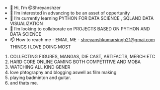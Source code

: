 - 👋 Hi, I’m @Shreyanshzer
- 👀 I’m interested in advancing to be an asset of oppertunity
- 🌱 I’m currently learning PYTHON FOR DATA SCIENCE , SQLAND DATA VISUALIZATION
- 💞️ I’m looking to collaborate on PROJECTS BASED ON PYTHON AND DATA SCIENCE
- 📫 How to reach me - EMAIL ME - shreyanshkumarsingh21@gmai.com
THINGS I LOVE DOING MOST 
1. COLLECTING FIGURES, MANGAS,  DIE CAST, ARTIFACTS, MERCH ETC
2. HARD CORE ONLINE GAMING BOTH COMPETITIVE AND MOBA
3. WATCHING ALL KIND GENER 
4. love phtography and blogging aswell as film making
5. playing badminton and guitar.
6. and thats me.

<!---
Shreyanshzer/Shreyanshzer is a ✨ special ✨ repository because its `README.md` (this file) appears on your GitHub profile.
You can click the Preview link to take a look at your changes.
--->
